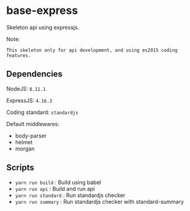 # base-express

Skeleton api using expressjs.

Note:

```
This skeleton only for api development, and using es2015 coding features.
```

## Dependencies

NodeJS: `8.11.1`

ExpressJS: `4.16.3`

Coding standard: `standardjs`

Default middlewares:

- body-parser
- helmet
- morgan

## Scripts

- `yarn run build` : Build using babel
- `yarn run api` : Build and run api
- `yarn run standard` : Run standardjs checker
- `yarn run summary` : Run standardjs checker with standard-summary
